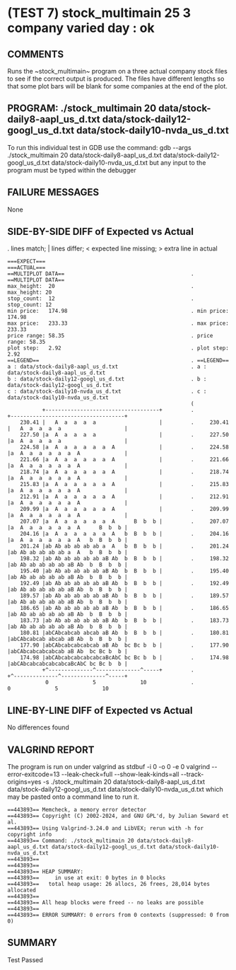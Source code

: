 (TEST 7) stock_multimain 25 3 company varied day : ok
=====================================================

COMMENTS
--------
Runs the ~stock_multimain~ program on a three actual company stock
files to see if the correct output is produced.  The files have
different lengths so that some plot bars will be blank for some
companies at the end of the plot.

PROGRAM: ./stock_multimain 20 data/stock-daily8-aapl_us_d.txt data/stock-daily12-googl_us_d.txt data/stock-daily10-nvda_us_d.txt
--------------------------------------------------------------------------------------------------------------------------------
To run this individual test in GDB use the command:
  gdb --args ./stock_multimain 20 data/stock-daily8-aapl_us_d.txt data/stock-daily12-googl_us_d.txt data/stock-daily10-nvda_us_d.txt
but any input to the program must be typed within the debugger

FAILURE MESSAGES
----------------
None

SIDE-BY-SIDE DIFF of Expected vs Actual
---------------------------------------
. lines match; | lines differ; < expected line missing; > extra line in actual

```sdiff
===EXPECT===                                                ===ACTUAL===
==MULTIPLOT DATA==                                        . ==MULTIPLOT DATA==
max_height:  20                                           . max_height: 20
stop_count:  12                                           . stop_count: 12
min price:   174.98                                       . min price: 174.98
max price:   233.33                                       . max price: 233.33
price range: 58.35                                        . price range: 58.35
plot step:   2.92                                         . plot step: 2.92
==LEGEND==                                                . ==LEGEND==
a : data/stock-daily8-aapl_us_d.txt                       . a : data/stock-daily8-aapl_us_d.txt
b : data/stock-daily12-googl_us_d.txt                     . b : data/stock-daily12-googl_us_d.txt
c : data/stock-daily10-nvda_us_d.txt                      . c : data/stock-daily10-nvda_us_d.txt
                                                          ( 
           +------------------------------------+         .            +------------------------------------+
    230.41 |   A  a  a  a  a                    |         .     230.41 |   A  a  a  a  a                    |
    227.50 |a  A  a  a  a  a                    |         .     227.50 |a  A  a  a  a  a                    |
    224.58 |a  A  a  a  a  a  a  A              |         .     224.58 |a  A  a  a  a  a  a  A              |
    221.66 |a  A  a  a  a  a  a  A              |         .     221.66 |a  A  a  a  a  a  a  A              |
    218.74 |a  A  a  a  a  a  a  A              |         .     218.74 |a  A  a  a  a  a  a  A              |
    215.83 |a  A  a  a  a  a  a  A              |         .     215.83 |a  A  a  a  a  a  a  A              |
    212.91 |a  A  a  a  a  a  a  A              |         .     212.91 |a  A  a  a  a  a  a  A              |
    209.99 |a  A  a  a  a  a  a  A              |         .     209.99 |a  A  a  a  a  a  a  A              |
    207.07 |a  A  a  a  a  a  a  A      B  b  b |         .     207.07 |a  A  a  a  a  a  a  A      B  b  b |
    204.16 |a  A  a  a  a  a  a  A   b  B  b  b |         .     204.16 |a  A  a  a  a  a  a  A   b  B  b  b |
    201.24 |ab Ab ab ab ab ab a  A   b  B  b  b |         .     201.24 |ab Ab ab ab ab ab a  A   b  B  b  b |
    198.32 |ab Ab ab ab ab ab aB Ab  b  B  b  b |         .     198.32 |ab Ab ab ab ab ab aB Ab  b  B  b  b |
    195.40 |ab Ab ab ab ab ab aB Ab  b  B  b  b |         .     195.40 |ab Ab ab ab ab ab aB Ab  b  B  b  b |
    192.49 |ab Ab ab ab ab ab aB Ab  b  B  b  b |         .     192.49 |ab Ab ab ab ab ab aB Ab  b  B  b  b |
    189.57 |ab Ab ab ab ab ab aB Ab  b  B  b  b |         .     189.57 |ab Ab ab ab ab ab aB Ab  b  B  b  b |
    186.65 |ab Ab ab ab ab ab aB Ab  b  B  b  b |         .     186.65 |ab Ab ab ab ab ab aB Ab  b  B  b  b |
    183.73 |ab Ab ab ab ab ab aB Ab  b  B  b  b |         .     183.73 |ab Ab ab ab ab ab aB Ab  b  B  b  b |
    180.81 |abCAbcabcab abcab aB Ab  b  B  b  b |         .     180.81 |abCAbcabcab abcab aB Ab  b  B  b  b |
    177.90 |abCAbcabcabcabcab aB Ab  bc Bc b  b |         .     177.90 |abCAbcabcabcabcab aB Ab  bc Bc b  b |
    174.98 |abCAbcabcabcabcabcaBcAbC bc Bc b  b |         .     174.98 |abCAbcabcabcabcabcaBcAbC bc Bc b  b |
           +^--------------^--------------^-----+         .            +^--------------^--------------^-----+
            0              5              10              .             0              5              10             

```

LINE-BY-LINE DIFF of Expected vs Actual
---------------------------------------
No differences found

VALGRIND REPORT
---------------
The program is run on under valgrind as
  stdbuf -i 0 -o 0 -e 0 valgrind --error-exitcode=13 --leak-check=full --show-leak-kinds=all --track-origins=yes -s ./stock_multimain 20 data/stock-daily8-aapl_us_d.txt data/stock-daily12-googl_us_d.txt data/stock-daily10-nvda_us_d.txt
which may be pasted onto a command line to run it.

```
==443893== Memcheck, a memory error detector
==443893== Copyright (C) 2002-2024, and GNU GPL'd, by Julian Seward et al.
==443893== Using Valgrind-3.24.0 and LibVEX; rerun with -h for copyright info
==443893== Command: ./stock_multimain 20 data/stock-daily8-aapl_us_d.txt data/stock-daily12-googl_us_d.txt data/stock-daily10-nvda_us_d.txt
==443893== 
==443893== 
==443893== HEAP SUMMARY:
==443893==     in use at exit: 0 bytes in 0 blocks
==443893==   total heap usage: 26 allocs, 26 frees, 28,014 bytes allocated
==443893== 
==443893== All heap blocks were freed -- no leaks are possible
==443893== 
==443893== ERROR SUMMARY: 0 errors from 0 contexts (suppressed: 0 from 0)
```

SUMMARY
-------
Test Passed
